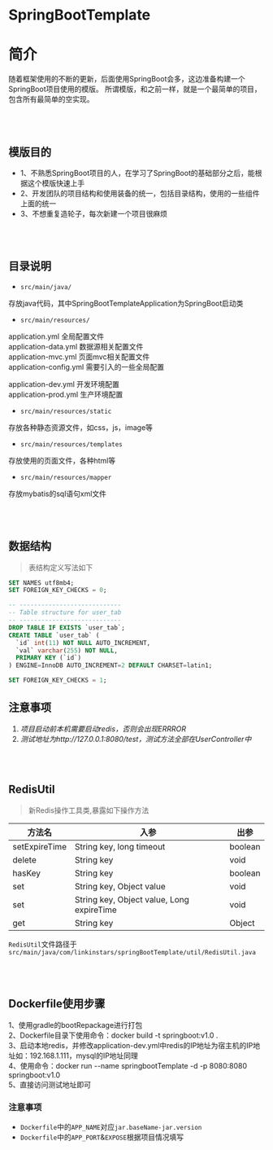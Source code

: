 SpringBootTemplate
==================


# 简介

随着框架使用的不断的更新，后面使用SpringBoot会多，这边准备构建一个SpringBoot项目使用的模版。
所谓模版，和之前一样，就是一个最简单的项目，包含所有最简单的空实现。

<br/>
<br/>

## 模版目的  
- 1、不熟悉SpringBoot项目的人，在学习了SpringBoot的基础部分之后，能根据这个模版快速上手
- 2、开发团队的项目结构和使用装备的统一，包括目录结构，使用的一些组件上面的统一
- 3、不想重复造轮子，每次新建一个项目很麻烦

<br/>
<br/>

## 目录说明  

- `src/main/java/`

存放java代码，其中SpringBootTemplateApplication为SpringBoot启动类

- `src/main/resources/`

application.yml 全局配置文件  
application-data.yml  数据源相关配置文件  
application-mvc.yml  页面mvc相关配置文件  
application-config.yml  需要引入的一些全局配置

application-dev.yml  开发环境配置    
application-prod.yml  生产环境配置

- `src/main/resources/static`

存放各种静态资源文件，如css，js，image等

- `src/main/resources/templates`

存放使用的页面文件，各种html等

- `src/main/resources/mapper`

存放mybatis的sql语句xml文件

<br/>
<br/>

## 数据结构

> 表结构定义写法如下

````sql
SET NAMES utf8mb4;
SET FOREIGN_KEY_CHECKS = 0;

-- ----------------------------
-- Table structure for user_tab
-- ----------------------------
DROP TABLE IF EXISTS `user_tab`;
CREATE TABLE `user_tab` (
  `id` int(11) NOT NULL AUTO_INCREMENT,
  `val` varchar(255) NOT NULL,
  PRIMARY KEY (`id`)
) ENGINE=InnoDB AUTO_INCREMENT=2 DEFAULT CHARSET=latin1;

SET FOREIGN_KEY_CHECKS = 1;
````


## 注意事项

1. _项目启动前本机需要启动redis，否则会出现ERRROR_
2. _测试地址为http://127.0.0.1:8080/test，测试方法全部在UserController中_

<br/>
<br/>



## RedisUtil

> 新Redis操作工具类,暴露如下操作方法

| 方法名        | 入参                                      | 出参    |
| ------------- | ----------------------------------------- | ------- |
| setExpireTime | String key, long timeout                  | boolean |
| delete        | String key                                | void    |
| hasKey        | String key                                | boolean |
| set           | String key, Object value                  | void    |
| set           | String key, Object value, Long expireTime | void    |
| get           | String key                                | Object  |

`RedisUtil`文件路径于`src/main/java/com/linkinstars/springBootTemplate/util/RedisUtil.java`

<br/>
<br/>


## Dockerfile使用步骤   
1、使用gradle的bootRepackage进行打包   
2、Dockerfile目录下使用命令：docker build -t springboot:v1.0 .  
3、启动本地redis，并修改application-dev.yml中redis的IP地址为宿主机的IP地址如：192.168.1.111，mysql的IP地址同理   
4、使用命令：docker run --name springbootTemplate -d -p 8080:8080 springboot:v1.0   
5、直接访问测试地址即可  


### 注意事项

- `Dockerfile`中的`APP_NAME`对应`jar.baseName-jar.version`
- `Dockerfile`中的`APP_PORT`&`EXPOSE`根据项目情况填写

<br/>
<br/>